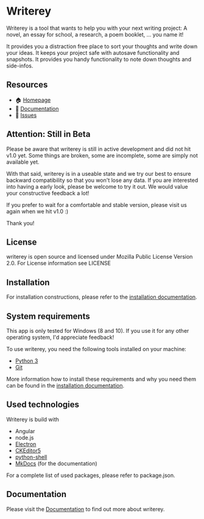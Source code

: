 # Writerey

Writerey is a tool that wants to help you with your next writing project: A novel, an essay for school, a research, a poem booklet, ... you name it!

It provides you a distraction free place to sort your thoughts and write down your ideas. It keeps your project safe with autosave functionality and snapshots. It provides you handy functionality to note down thoughts and side-infos.

## Resources

- :house: [Homepage](https://writerey.com)
- :blue_book: [Documentation](https://docs.writerey.com)
- :rotating_light: [Issues](https://github.com/s-blu/writerey/issues)

## Attention: Still in Beta

Please be aware that writerey is still in active development and did not hit v1.0 yet. Some things are broken, some are incomplete, some are simply not available yet.

With that said, writerey is in a useable state and we try our best to ensure backward compatibility so that you won't lose any data. If you are interested into having a early look, please be welcome to try it out. We would value your constructive feedback a lot!

If you prefer to wait for a comfortable and stable version, please visit us again when we hit v1.0 :)

Thank you!

## License

writerey is open source and licensed under Mozilla Public License Version 2.0. For License information see LICENSE

## Installation

For installation constructions, please refer to the [installation documentation](https://docs.writerey.com/en/installation/).

## System requirements

This app is only tested for Windows (8 and 10). If you use it for any other operating system, I'd appreciate feedback!

To use writerey, you need the following tools installed on your machine:

- [Python 3](https://www.python.org/downloads/)
- [Git](https://git-scm.com/downloads)

More information how to install these requirements and why you need them can be found in the [installation documentation](https://docs.writerey.com/en/installation/).

## Used technologies

Writerey is build with

- Angular
- node.js
- [Electron](https://www.electronjs.org/)
- [CKEditor5](https://ckeditor.com/ckeditor-5/)
- [python-shell](https://github.com/extrabacon/python-shell)
- [MkDocs](https://www.mkdocs.org/) (for the documentation)

For a complete list of used packages, please refer to package.json.

## Documentation

Please visit the [Documentation](https://docs.writerey.com/en/) to find out more about writerey.
